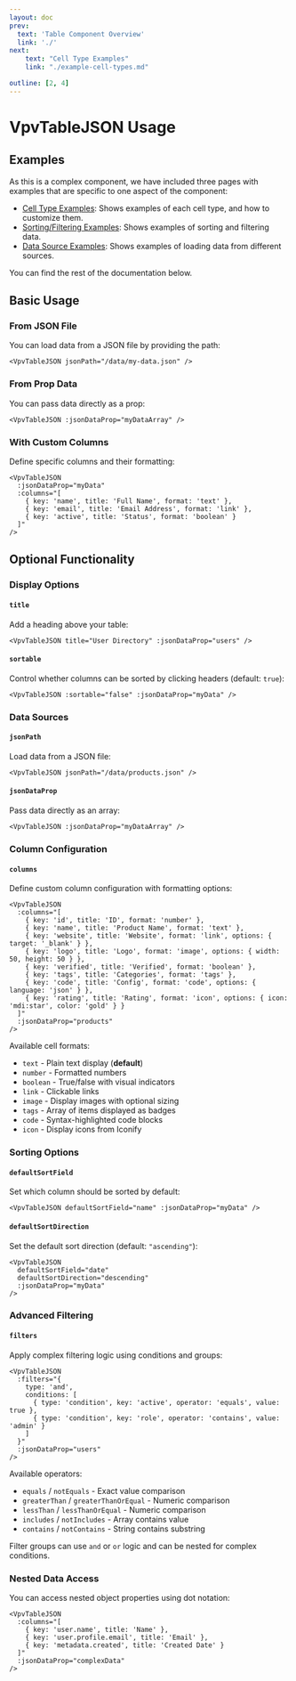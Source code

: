 ```yaml
---
layout: doc
prev:
  text: 'Table Component Overview'
  link: './'
next:
    text: "Cell Type Examples"
    link: "./example-cell-types.md"

outline: [2, 4]
---
```


# VpvTableJSON Usage

## Examples

As this is a complex component, we have included three pages with examples that are specific to one aspect of the component:

- [Cell Type Examples](./example-cell-types.md): Shows examples of each cell type, and how to customize them.
- [Sorting/Filtering Examples](./example-data-sort-filter.md): Shows examples of sorting and filtering data.
- [Data Source Examples](./example-data-source.md): Shows examples of loading data from different sources.

You can find the rest of the documentation below.


## Basic Usage

### From JSON File
You can load data from a JSON file by providing the path:

```vue
<VpvTableJSON jsonPath="/data/my-data.json" />
```

### From Prop Data
You can pass data directly as a prop:

```vue
<VpvTableJSON :jsonDataProp="myDataArray" />
```

### With Custom Columns
Define specific columns and their formatting:

```vue
<VpvTableJSON 
  :jsonDataProp="myData"
  :columns="[
    { key: 'name', title: 'Full Name', format: 'text' },
    { key: 'email', title: 'Email Address', format: 'link' },
    { key: 'active', title: 'Status', format: 'boolean' }
  ]"
/>
```

## Optional Functionality

### Display Options

#### `title`
Add a heading above your table:
```vue
<VpvTableJSON title="User Directory" :jsonDataProp="users" />
```

#### `sortable`
Control whether columns can be sorted by clicking headers (default: `true`):
```vue
<VpvTableJSON :sortable="false" :jsonDataProp="myData" />
```

### Data Sources

#### `jsonPath`
Load data from a JSON file:
```vue
<VpvTableJSON jsonPath="/data/products.json" />
```

#### `jsonDataProp`
Pass data directly as an array:
```vue
<VpvTableJSON :jsonDataProp="myDataArray" />
```

### Column Configuration

#### `columns`
Define custom column configuration with formatting options:

```vue
<VpvTableJSON 
  :columns="[
    { key: 'id', title: 'ID', format: 'number' },
    { key: 'name', title: 'Product Name', format: 'text' },
    { key: 'website', title: 'Website', format: 'link', options: { target: '_blank' } },
    { key: 'logo', title: 'Logo', format: 'image', options: { width: 50, height: 50 } },
    { key: 'verified', title: 'Verified', format: 'boolean' },
    { key: 'tags', title: 'Categories', format: 'tags' },
    { key: 'code', title: 'Config', format: 'code', options: { language: 'json' } },
    { key: 'rating', title: 'Rating', format: 'icon', options: { icon: 'mdi:star', color: 'gold' } }
  ]"
  :jsonDataProp="products"
/>
```

Available cell formats:
- `text` - Plain text display (**default**)
- `number` - Formatted numbers
- `boolean` - True/false with visual indicators
- `link` - Clickable links
- `image` - Display images with optional sizing
- `tags` - Array of items displayed as badges
- `code` - Syntax-highlighted code blocks
- `icon` - Display icons from Iconify

### Sorting Options

#### `defaultSortField`
Set which column should be sorted by default:
```vue
<VpvTableJSON defaultSortField="name" :jsonDataProp="myData" />
```

#### `defaultSortDirection`
Set the default sort direction (default: `"ascending"`):
```vue
<VpvTableJSON 
  defaultSortField="date"
  defaultSortDirection="descending"
  :jsonDataProp="myData" 
/>
```

### Advanced Filtering

#### `filters`
Apply complex filtering logic using conditions and groups:

```vue
<VpvTableJSON 
  :filters="{
    type: 'and',
    conditions: [
      { type: 'condition', key: 'active', operator: 'equals', value: true },
      { type: 'condition', key: 'role', operator: 'contains', value: 'admin' }
    ]
  }"
  :jsonDataProp="users"
/>
```

Available operators:
- `equals` / `notEquals` - Exact value comparison
- `greaterThan` / `greaterThanOrEqual` - Numeric comparison
- `lessThan` / `lessThanOrEqual` - Numeric comparison  
- `includes` / `notIncludes` - Array contains value
- `contains` / `notContains` - String contains substring

Filter groups can use `and` or `or` logic and can be nested for complex conditions.

### Nested Data Access

You can access nested object properties using dot notation:

```vue
<VpvTableJSON 
  :columns="[
    { key: 'user.name', title: 'Name' },
    { key: 'user.profile.email', title: 'Email' },
    { key: 'metadata.created', title: 'Created Date' }
  ]"
  :jsonDataProp="complexData"
/>
```